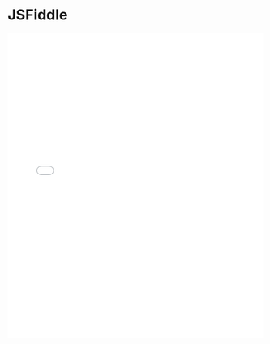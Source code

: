 # JSFiddle

<iframe width="100%" height="600" src="//jsfiddle.net/tinchox5/37mr5324/embedded/result/dark/" allowfullscreen="allowfullscreen" allowpaymentrequest frameborder="0"></iframe>


